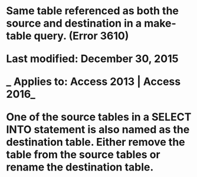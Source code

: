 
# Same table <table> referenced as both the source and destination in a make-table query. (Error 3610)

 **Last modified:** December 30, 2015

 _ **Applies to:** Access 2013 | Access 2016_

One of the source tables in a SELECT INTO statement is also named as the destination table. Either remove the table from the source tables or rename the destination table.

